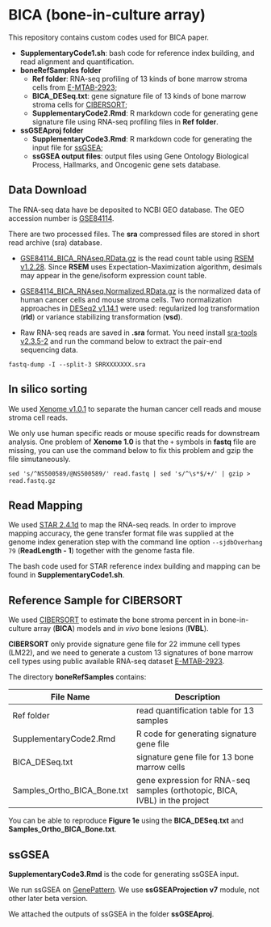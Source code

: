 BICA (bone-in-culture array)
============

This repository contains custom codes used for BICA paper.

* **SupplementaryCode1.sh**: bash code for reference index building, and read alignment and quantification.
* **boneRefSamples folder**
	* **Ref folder**: RNA-seq profiling of 13 kinds of bone marrow stroma cells from [E-MTAB-2923](https://www.ebi.ac.uk/arrayexpress/experiments/E-MTAB-2923/);
	* **BICA_DESeq.txt**: gene signature file of 13 kinds of bone marrow stroma cells for [CIBERSORT](https://cibersort.stanford.edu/index.php);
	* **SupplementaryCode2.Rmd**: R markdown code for generating gene signature file using RNA-seq profiling files in **Ref folder**.
* **ssGSEAproj folder**
	* **SupplementaryCode3.Rmd**: R markdown code for generating the input file for [ssGSEA](https://www.ncbi.nlm.nih.gov/pubmed/19847166);
	* **ssGSEA output files**: output files using Gene Ontology Biological Process, Hallmarks, and Oncogenic gene sets database.

## Data Download

The RNA-seq data have be deposited to NCBI GEO database. The GEO accession number is [GSE84114](https://www.ncbi.nlm.nih.gov/geo/query/acc.cgi?acc=GSE84114).

There are two processed files. The **sra** compressed files are stored in short read archive (sra) database.

* [GSE84114\_BICA_RNAseq.RData.gz](ftp://ftp.ncbi.nlm.nih.gov/geo/series/GSE84nnn/GSE84114/suppl/GSE84114_BICA_RNAseq.RData.gz) is the read count table using [RSEM v1.2.28](http://deweylab.github.io/RSEM/). Since **RSEM** uses Expectation-Maximization algorithm, desimals may appear in the gene/isoform expression count table.

* [GSE84114\_BICA_RNAseq.Normalized.RData.gz](ftp://ftp.ncbi.nlm.nih.gov/geo/series/GSE84nnn/GSE84114/suppl/GSE84114_BICA_RNAseq.Normalized.RData.gz) is the normalized data of human cancer cells and mouse stroma cells. Two normalization approaches in [DESeq2 v1.14.1](https://bioconductor.org/packages/release/bioc/html/DESeq2.html) were used: regularized log transformation (**rld**) or variance stabilizing transformation (**vsd**).

* Raw RNA-seq reads are saved in **.sra** format. You need install [sra-tools v2.3.5-2](https://github.com/ncbi/sra-tools) and run the command below to extract the pair-end sequencing data.

```
fastq-dump -I --split-3 SRRXXXXXXX.sra
```

## In silico sorting

We used [Xenome v1.0.1](https://academic.oup.com/bioinformatics/article/28/12/i172/269972/Xenome-a-tool-for-classifying-reads-from-xenograft) to separate the human cancer cell reads and mouse stroma cell reads.

We only use human specific reads or mouse specific reads for downstream analysis. One problem of **Xenome 1.0** is that the `+` symbols in **fastq** file are missing, you can use the command below to fix this problem and gzip the file simutaneously.

```
sed 's/^NS500589/@NS500589/' read.fastq | sed 's/^\s*$/+/' | gzip > read.fastq.gz
```

## Read Mapping

We used [STAR 2.4.1d](https://github.com/alexdobin/STAR) to map the RNA-seq reads. In order to improve mapping accuracy, the gene transfer format file was supplied at the genome index generation step with the command line option `--sjdbOverhang 79` (**ReadLength - 1**) together with the genome fasta file.

The bash code used for STAR reference index building and mapping can be found in **SupplementaryCode1.sh**.

## Reference Sample for CIBERSORT

We used [CIBERSORT](https://cibersort.stanford.edu/) to estimate the bone stroma percent in in bone-in-culture array (**BICA**) models and *in vivo* bone lesions (**IVBL**).

**CIBERSORT** only provide signature gene file for 22 immune cell types (LM22), and we need to generate a custom 13 signatures of bone marrow cell types using public available RNA-seq dataset [E-MTAB-2923](https://www.ebi.ac.uk/arrayexpress/experiments/E-MTAB-2923/).

The directory **boneRefSamples** contains:

File Name  | Description
------------- | -------------
Ref folder | read quantification table for 13 samples
SupplementaryCode2.Rmd  | R code for generating signature gene file
BICA_DESeq.txt | signature gene file for 13 bone marrow cells
Samples\_Ortho\_BICA_Bone.txt | gene expression for RNA-seq samples (orthotopic, BICA, IVBL) in the project

You can be able to reproduce **Figure 1e** using the **BICA_DESeq.txt** and **Samples\_Ortho\_BICA_Bone.txt**.

## ssGSEA

**SupplementaryCode3.Rmd** is the code for generating ssGSEA input.

We run ssGSEA on [GenePattern](https://genepattern.broadinstitute.org/gp/pages/login.jsf). We use **ssGSEAProjection v7** module, not other later beta version.

We attached the outputs of ssGSEA in the folder **ssGSEAproj**.